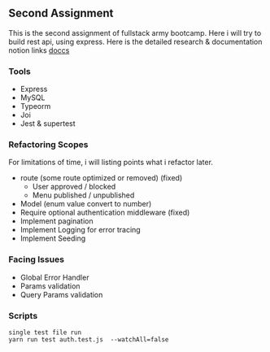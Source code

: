 ## Second Assignment
This is the second assignment of fullstack army bootcamp. Here i will try to build rest api, using express.
Here is the detailed research & documentation notion links
[doccs](https://nahid-me.notion.site/Assignment-2-5d1077aba9ec40c0b7090956fd033308)


### Tools
- Express
- MySQL
- Typeorm
- Joi
- Jest & supertest


### Refactoring Scopes
For limitations of time, i will listing points what i refactor later.
- route (some route optimized or removed) (fixed)
  -  User approved / blocked
  - Menu published / unpublished
- Model (enum value convert to number)
- Require optional authentication middleware (fixed)
- Implement pagination
- Implement Logging for error tracing
- Implement Seeding



### Facing Issues
- Global Error Handler
- Params validation
- Query Params validation

### Scripts
```
single test file run
yarn run test auth.test.js  --watchAll=false
```